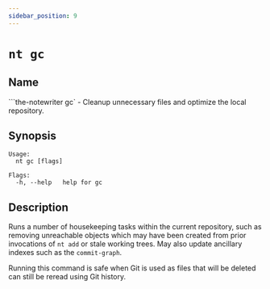 ```yaml
---
sidebar_position: 9
---
```


# `nt gc`

## Name

```the-notewriter gc` - Cleanup unnecessary files and optimize the local repository.

## Synopsis

```
Usage:
  nt gc [flags]

Flags:
  -h, --help   help for gc
```

## Description

Runs a number of housekeeping tasks within the current repository, such as removing unreachable objects which may have been created from prior invocations of `nt add` or stale working trees. May also update ancillary indexes such as the `commit-graph`.

Running this command is safe when Git is used as files that will be deleted can still be reread using Git history.
